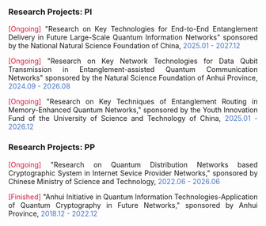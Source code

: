 ### Research Projects: PI

<p style="text-align:justify"><span style="color: crimson;">[Ongoing]</span> "Research on Key Technologies for End-to-End Entanglement Delivery in Future Large-Scale Quantum Information Networks" sponsored by the National Natural Science Foundation of China, <span  style="color: rgba(74, 117, 192, 1);">2025.01 - 2027.12</span></p>

<p style="text-align:justify"><span style="color: crimson;">[Ongoing]</span> "Research on Key Network Technologies for Data Qubit Transmission in Entanglement-assisted Quantum Communication Networks" sponsored by the Natural Science Foundation of Anhui Province, <span style="color: rgba(74, 117, 192, 1);">2024.09 - 2026.08</span></p>

<p style="text-align:justify"><span style="color: crimson;">[Ongoing]</span> "Research on Key Techniques of Entanglement Routing in Memory-Enhanced Quantum Networks," sponsored by the Youth Innovation Fund of the University of Science and Technology of China, <span style="color: rgba(74, 117, 192, 1);">2025.01 - 2026.12</span></p>

### Research Projects: PP

<p style="text-align:justify"><span style="color: crimson;">[Ongoing]</span> "Research on Quantum Distribution Networks based Cryptographic System in Internet Sevice Provider Networks," sponsored by Chinese Ministry of Science and Technology, <span style="color: rgba(74, 117, 192, 1);">2022.06 - 2026.06</span></p>

<p style="text-align:justify"><span style="color: crimson;">[Finished]</span> "Anhui Initiative in Quantum Information Technologies-Application of Quantum Cryptography in Future Networks," sponsored by Anhui Province, <span style="color: rgba(74, 117, 192, 1);">2018.12 - 2022.12</span></p>
